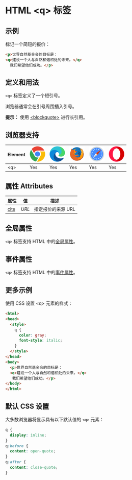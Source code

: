 HTML \<q> 标签
===

## 示例

标记一个简短的报价：

```html idoc:preview
<p>世界自然基金会的目标是：
<q>建设一个人与自然和谐相处的未来。</q>
  我们希望他们成功。</p>
```

## 定义和用法

`<q>` 标签定义了一个短引号。

浏览器通常会在引号周围插入引号。

**提示：** 使用 [\<blockquote>](./blockquote.md) 进行长引用。

## 浏览器支持

| Element | ![chrome][1] | ![edge][2] | ![firefox][3] | ![safari][4] | ![opera][5] |
| ------- | --- | --- | --- | --- | --- |
| \<q>    | Yes | Yes | Yes | Yes | Yes |

## 属性 Attributes

| 属性 | 值 | 描述 |
| ---- | ---- | ---- |
| [cite](./q_cite.md) | *URL* | 指定报价的来源 URL |

## 全局属性

`<q>` 标签支持 HTML 中的[全局属性](../reference/standardattributes.md)。

## 事件属性

`<q>` 标签支持 HTML 中的[事件属性](../reference/eventattributes.md)。

## 更多示例

使用 CSS 设置 \<q> 元素的样式：

```html idoc:preview:iframe
<html>
<head>
  <style>
    q {
      color: gray;
      font-style: italic;
    }
  </style>
</head>
<body>
  <p>世界自然基金会的目标是：
  <q>建设一个人与自然和谐相处的未来。</q>
   我们希望他们成功。</p>
</body>
</html>
```

## 默认 CSS 设置

大多数浏览器将显示具有以下默认值的 `<q>` 元素：

```css
q {
  display: inline;
}
q:before {
  content: open-quote;
}
q:after {
  content: close-quote;
}
```

[1]: ../assets/chrome.svg
[2]: ../assets/edge.svg
[3]: ../assets/firefox.svg
[4]: ../assets/safari.svg
[5]: ../assets/opera.svg